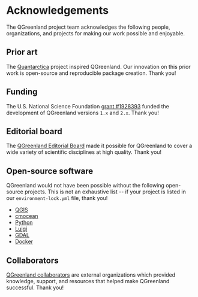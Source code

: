 # Acknowledgements

The QGreenland project team acknowledges the following people, organizations,
and projects for making our work possible and enjoyable.


## Prior art

The [Quantarctica](https://www.npolar.no/en/quantarctica/) project inspired
QGreenland. Our innovation on this prior work is open-source and reproducible
package creation. Thank you!


## Funding

The U.S. National Science Foundation [grant
\#1928393](https://nsf.gov/awardsearch/showAward?AWD_ID=1928393) funded the
development of QGreenland versions `1.x` and `2.x`. Thank you!


## Editorial board

The [QGreenland Editorial Board](https://qgreenland.org/our-team) made it
possible for QGreenland to cover a wide variety of scientific disciplines at
high quality. Thank you!


## Open-source software

QGreenland would not have been possible without the following open-source
projects. This is not an exhaustive list -- if your project is listed in our
`environment-lock.yml` file, thank you!

* [QGIS](https://www.qgis.org/)
* [cmocean](https://github.com/matplotlib/cmocean)
* [Python](https://www.python.org)
* [Luigi](https://github.com/spotify/luigi)
* [GDAL](https://gdal.org)
* [Docker](https://www.docker.com/)


## Collaborators

[QGreenland collaborators](https://qgreenland.org/our-team) are external
organizations which provided knowledge, support, and resources that helped make
QGreenland successful. Thank you!
